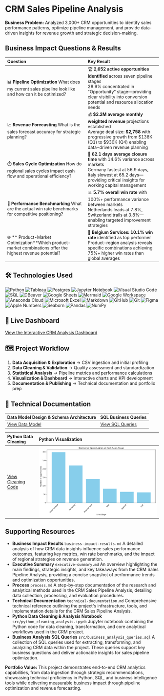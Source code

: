 # CRM Sales Pipeline Analysis

**Business Problem:** Analyzed 3,000+ CRM opportunities to identify sales performance patterns, optimize pipeline management, and provide data-driven insights for revenue growth and strategic decision-making.

## Business Impact Questions \& Results

| Question | Key Result |
| :-- | :-- |
| 📊 **Pipeline Optimization** What does my current sales pipeline look like and how can it be optimized? | 🏆 **2,652 active opportunities identified** across seven pipeline stages<br>28.9% concentrated in "Opportunity" stage—providing clear visibility into conversion potential and resource allocation needs |
| 📈 **Revenue Forecasting** What is the sales forecast accuracy for strategic planning? | 💰 **\$2.2M average monthly weighted revenue** projections established<br>Average deal size: **\$2,758** with progressive growth from \$138K (Q1) to \$930K (Q4) enabling data-driven revenue planning |
| ⏱️ **Sales Cycle Optimization** How do regional sales cycles impact cash flow and operational efficiency? | 📍 **62.1 days average closure time** with 14.6% variance across markets<br>Germany fastest at 56.9 days, Italy slowest at 65.2 days—providing critical insights for working capital management |
| 🎯 **Performance Benchmarking** What are the actual win rate benchmarks for competitive positioning? | 📊 **5.7% overall win rate** with 100%+ performance variance between markets<br>Netherlands leads at 7.8%, Switzerland trails at 3.8%—enabling targeted improvement strategies |
| 🌐 ** Product-Market Optimization**Which product-market combinations offer the highest revenue potential? | 🚀 **Belgium Services: 10.1% win rate** identified as top performer<br>Product-region analysis reveals specific combinations achieving 75%+ higher win rates than global averages |

## 🛠️ Technologies Used

![Python](https://img.shields.io/badge/python-3670A0?style=for-the-badge&logo=python&logoColor=ffdd54)
![Tableau](https://img.shields.io/badge/Tableau-E97627?style=for-the-badge&logo=tableau&logoColor=white)
![Postgres](https://img.shields.io/badge/postgres-%23316192.svg?style=for-the-badge&logo=postgresql&logoColor=white)
![Jupyter Notebook](https://img.shields.io/badge/jupyter-%23FA0F00.svg?style=for-the-badge&logo=jupyter&logoColor=white)
![Visual Studio Code](https://img.shields.io/badge/Visual%20Studio%20Code-0078d7.svg?style=for-the-badge&logo=visual-studio-code&logoColor=white)
![SQL](https://img.shields.io/badge/SQL-4479A1?style=for-the-badge&logo=mysql&logoColor=white)
![DBeaver](https://img.shields.io/badge/DBeaver-382923?style=for-the-badge&logo=dbeaver&logoColor=white)
![Google Sheets](https://img.shields.io/badge/Google%20Sheets-34A853?style=for-the-badge&logo=google-sheets&logoColor=white)
![Mermaid](https://img.shields.io/badge/Mermaid-FF3670?style=for-the-badge&logo=mermaid&logoColor=white)
![Google Workspace](https://img.shields.io/badge/Google%20Workspace-4285F4?style=for-the-badge&logo=google&logoColor=white)
![Anaconda Cloud](https://img.shields.io/badge/Anaconda%20Cloud-44A833?style=for-the-badge&logo=anaconda&logoColor=white)
![Microsoft Excel](https://img.shields.io/badge/Microsoft%20Excel-217346?style=for-the-badge&logo=microsoft-excel&logoColor=white)
![Markdown](https://img.shields.io/badge/markdown-%23000000.svg?style=for-the-badge&logo=markdown&logoColor=white)
![GitHub](https://img.shields.io/badge/github-%23121011.svg?style=for-the-badge&logo=github&logoColor=white)
![Git](https://img.shields.io/badge/git-%23F05033.svg?style=for-the-badge&logo=git&logoColor=white)
![Figma](https://img.shields.io/badge/figma-%23F24E1E.svg?style=for-the-badge&logo=figma&logoColor=white)
![Apple Numbers](https://img.shields.io/badge/NUMBERS-27C93F?style=for-the-badge&logo=apple&logoColor=white)
![Seaborn](https://img.shields.io/badge/Seaborn-444876?style=for-the-badge&logo=seaborn&logoColor=white)
![Pandas](https://img.shields.io/badge/pandas-%23150458.svg?style=for-the-badge&logo=pandas&logoColor=white)
![NumPy](https://img.shields.io/badge/numpy-%23013243.svg?style=for-the-badge&logo=numpy&logoColor=white)


## 🚀 Live Dashboard

[View the Interactive CRM Analysis Dashboard](#)

## 🗺️ Project Workflow

1. **Data Acquisition \& Exploration** → CSV ingestion and initial profiling
2. **Data Cleaning \& Validation** → Quality assessment and standardization
3. **Statistical Analysis** → Pipeline metrics and performance calculations
4. **Visualization \& Dashboard** → Interactive charts and KPI development
5. **Documentation \& Publishing** → Technical documentation and portfolio prep

## 📖 Technical Documentation

| Data Model Design \& Schema Architecture | SQL Business Queries |
| :-- | :-- |
| [View Data Model](#) | [View SQL Queries](#) |

| Python Data Cleaning | Python Visualization |
| :-- | :-- |
| [View Cleaning Code](#) | ![Opportunity Stage Screenshot](https://github.com/FarooqSyed0/CRM_Sales_Pipeline/raw/master/screenshots/opps_stage.png)


## Supporting Resources

- **Business Impact Results** `business-impact-results.md`
A detailed analysis of how CRM data insights influence sales performance outcomes, featuring key metrics, win rate benchmarks, and the impact of regional strategies on revenue generation.
- **Executive Summary** `executive-summary.md`
An overview highlighting the main findings, strategic insights, and key takeaways from the CRM Sales Pipeline Analysis, providing a concise snapshot of performance trends and optimization opportunities.
- **Process** `process.md`
A step-by-step documentation of the research and analytical methods used in the CRM Sales Pipeline Analysis, detailing data collection, processing, and evaluation procedures.
- **Technical Documentation** `technical-documentation.md`
Comprehensive technical reference outlining the project's infrastructure, tools, and implementation details for the CRM Sales Pipeline Analysis.
- **Python Data Cleaning \& Analysis Notebook** `src/python_cleaning_analysis.ipynb`
Jupyter notebook containing the Python code for data cleaning, transformation, and core analytical workflows used in the CRM project.
- **Business Analysis SQL Queries** `src/business_analysis_queries.sql`
A collection of SQL queries used for extracting, transforming, and analyzing CRM data within the project. These queries support key business questions and deliver actionable insights for sales pipeline optimization.

**Portfolio Value:** This project demonstrates end-to-end CRM analytics capabilities, from data ingestion through strategic recommendations, showcasing technical proficiency in Python, SQL, and business intelligence tools while delivering measurable business impact through pipeline optimization and revenue forecasting.
